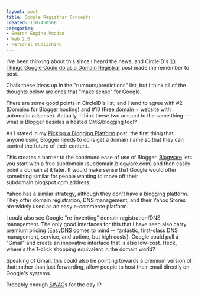 ```yaml
--- 
layout: post
title: Google Registrar Concepts
created: 1107458568
categories: 
- Search Engine Voodoo
- Web 2.0
- Personal Publishing
---
```


<p>I've been thinking about this since I heard the news, and CircleID's <a href="http://www.circleid.com/article/930_0_1_0_C/">10 Things Google Could do as a Domain Registrar</a> post made me remember to post.</p>

<p>Chalk these ideas up in the &quot;rumours/predictions&quot; list, but I think all of the thoughts below are ones that &quot;make sense&quot; for Google.</p>

<!--break-->
<p>There are some good points in CircleID's list, and I tend to agree with #2 (Domains for <a href="http://www.blogger.com">Blogger</a> hosting) and #10 (Free domain + website with automatic adsense). Actually, I think these two amount to the same thing -- what is Blogger besides a hosted CMS/blogging tool?</p>

<p>As I stated in my <a href="http://www.bryght.com/node/180">Picking a Blogging Platform</a> post, the first thing that anyone using Blogger needs to do is get a domain name so that they can control the future of their content.</p>

<p>This creates a barrier to the continued ease of use of Blogger. <a href="http://www.blogware.com">Blogware</a> lets you start with a free subdomain (subdomain.blogware.com) and then easily point a domain at it later. It would make sense that Google would offer something similar for people wanting to move off their subdomain.blogspot.com address.</p>

<p>Yahoo has a similar strategy, although they don't have a blogging platform. They offer domain registration, DNS management, and their Yahoo Stores are widely used as an easy e-commerce platform.</p>

<p>I could also see Google &quot;re-inventing&quot; domain registration/DNS management. The only good interfaces for this that I have seen also carry premium pricing (<a href="http://www.easydns.com">EasyDNS</a> comes to mind -- fantastic, first-class DNS management, service, and uptime, but high costs). Google could pull a &quot;Gmail&quot; and create an innovative interface that is also low-cost. Heck, where's the 1-click shopping equivalent in the domain world?</p>

<p>Speaking of Gmail, this could also be pointing towards a premium version of that: rather than just forwarding, allow people to host their email directly on Google's systems.</p>

<p>Probably enough <acronym title="Stupid Wild Ass Guesses">SWAG</acronym>s for the day :P</p>
